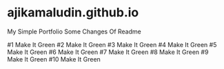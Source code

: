 # ajikamaludin.github.io

My Simple Portfolio
Some Changes Of Readme

#1 Make It Green
#2 Make It Green
#3 Make It Green
#4 Make It Green
#5 Make It Green
#6 Make It Green
#7 Make It Green
#8 Make It Green
#9 Make It Green
#10 Make It Green

